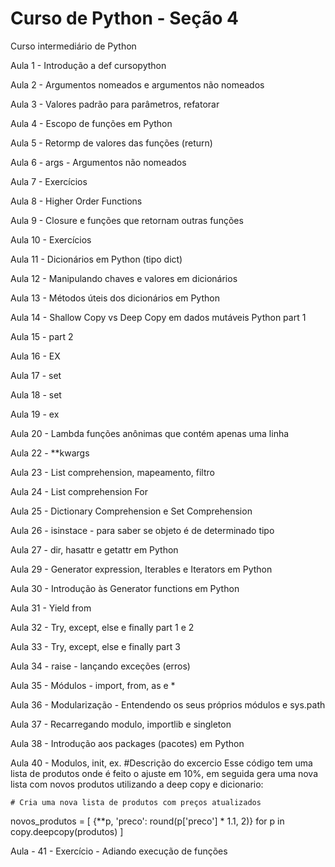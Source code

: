 
# Curso de Python - Seção 4


Curso intermediário de Python

Aula 1 - Introdução a def cursopython

Aula 2 - Argumentos nomeados e argumentos não nomeados

Aula 3 - Valores padrão para parâmetros, refatorar

Aula 4 - Escopo de funções em Python

Aula 5 - Retormp de valores das funções (return)

Aula 6 - args -  Argumentos não nomeados

Aula 7 - Exercícios

Aula 8 - Higher Order Functions

Aula 9 - Closure e funções que retornam outras funções

Aula 10 - Exercícios  

Aula 11 - Dicionários em Python (tipo dict)

Aula 12 - Manipulando chaves e valores em dicionários

Aula 13 -  Métodos úteis dos dicionários em Python

Aula 14 - Shallow Copy vs Deep Copy em dados mutáveis Python part 1

Aula 15 - part 2

Aula 16 - EX

Aula 17 - set

Aula 18 - set

Aula 19 - ex

Aula 20 - Lambda funções anônimas que contém apenas uma linha

Aula 22 - **kwargs

Aula 23 - List comprehension, mapeamento, filtro

Aula 24 - List comprehension For

Aula 25 - Dictionary Comprehension e Set Comprehension

Aula 26 - isinstace - para saber se objeto é de determinado tipo

Aula 27 - dir, hasattr e getattr em Python

Aula 29 - Generator expression, Iterables e Iterators em Python

Aula 30 - Introdução às Generator functions em Python

Aula 31 - Yield from

Aula 32 - Try, except, else e finally part 1 e 2

Aula 33 - Try, except, else e finally part 3

Aula 34 - raise - lançando exceções (erros)

Aula 35 - Módulos - import, from, as e *

Aula 36 - Modularização - Entendendo os seus próprios módulos e sys.path

Aula 37 - Recarregando modulo, importlib e singleton

Aula 38 -  Introdução aos packages (pacotes) em Python

Aula 40 - Modulos, init, ex.
#Descrição do excercio 
    Esse código tem uma lista de produtos onde é feito o ajuste em 10%,  em seguida gera uma nova lista com novos produtos utilizando a deep copy e dicionario:

    # Cria uma nova lista de produtos com preços atualizados
novos_produtos = [
    {**p, 'preco': round(p['preco'] * 1.1, 2)} 
    for p in copy.deepcopy(produtos)
]

Aula - 41 - Exercício - Adiando execução de funções

